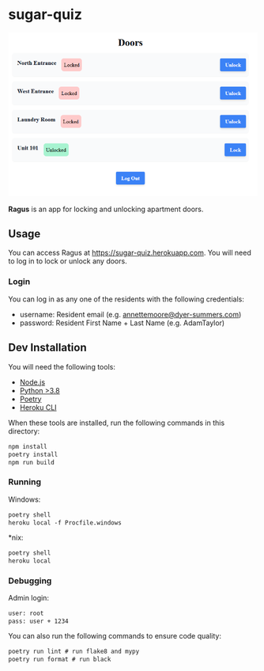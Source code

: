 # sugar-quiz

![Ragus Screenshot](./ragus.png)

**Ragus** is an app for locking and unlocking apartment doors.

## Usage

You can access Ragus at https://sugar-quiz.herokuapp.com. You will need to log in to lock or unlock any doors.

### Login

You can log in as any one of the residents with the following credentials:

- username: Resident email (e.g. annettemoore@dyer-summers.com)
- password: Resident First Name + Last Name (e.g. AdamTaylor)

## Dev Installation

You will need the following tools:

- [Node.js](https://nodejs.org/en/)
- [Python >3.8](https://www.python.org/)
- [Poetry](https://python-poetry.org/)
- [Heroku CLI](https://devcenter.heroku.com/articles/heroku-cli) 

When these tools are installed, run the following commands in this directory:

```
npm install
poetry install
npm run build
```

### Running

Windows:

```
poetry shell
heroku local -f Procfile.windows
```

*nix:

```
poetry shell
heroku local
```

### Debugging

Admin login:

```
user: root
pass: user + 1234
```

You can also run the following commands to ensure code quality:

```
poetry run lint # run flake8 and mypy
poetry run format # run black
```